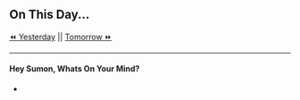 ## On This Day...

[⏪ Yesterday](2021-11-10) || [Tomorrow ⏩](2021-11-12)

---
#### Hey Sumon, Whats On Your Mind? 
- 




